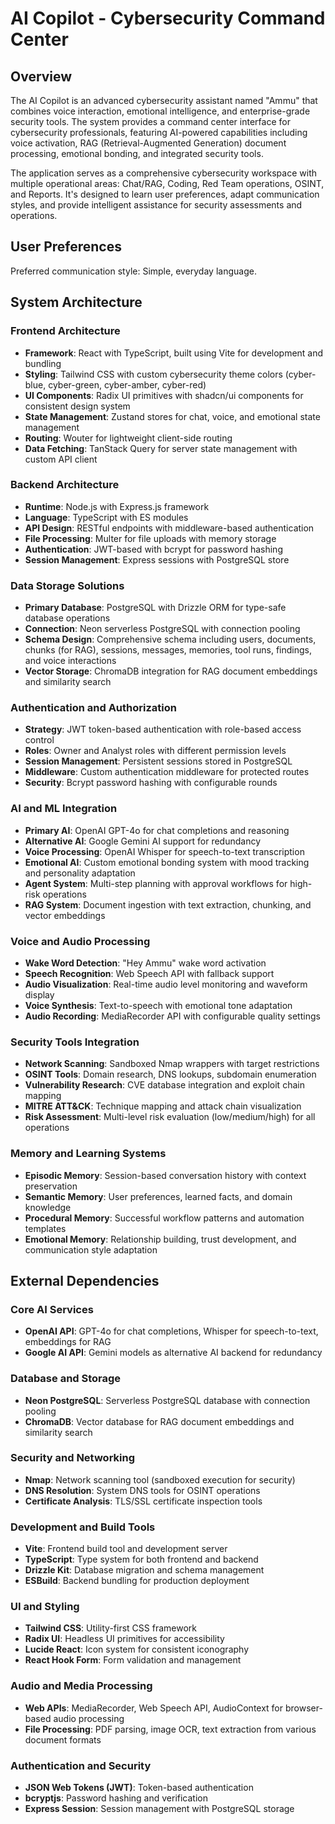 # AI Copilot - Cybersecurity Command Center

## Overview

The AI Copilot is an advanced cybersecurity assistant named "Ammu" that combines voice interaction, emotional intelligence, and enterprise-grade security tools. The system provides a command center interface for cybersecurity professionals, featuring AI-powered capabilities including voice activation, RAG (Retrieval-Augmented Generation) document processing, emotional bonding, and integrated security tools.

The application serves as a comprehensive cybersecurity workspace with multiple operational areas: Chat/RAG, Coding, Red Team operations, OSINT, and Reports. It's designed to learn user preferences, adapt communication styles, and provide intelligent assistance for security assessments and operations.

## User Preferences

Preferred communication style: Simple, everyday language.

## System Architecture

### Frontend Architecture
- **Framework**: React with TypeScript, built using Vite for development and bundling
- **Styling**: Tailwind CSS with custom cybersecurity theme colors (cyber-blue, cyber-green, cyber-amber, cyber-red)
- **UI Components**: Radix UI primitives with shadcn/ui components for consistent design system
- **State Management**: Zustand stores for chat, voice, and emotional state management
- **Routing**: Wouter for lightweight client-side routing
- **Data Fetching**: TanStack Query for server state management with custom API client

### Backend Architecture
- **Runtime**: Node.js with Express.js framework
- **Language**: TypeScript with ES modules
- **API Design**: RESTful endpoints with middleware-based authentication
- **File Processing**: Multer for file uploads with memory storage
- **Authentication**: JWT-based with bcrypt for password hashing
- **Session Management**: Express sessions with PostgreSQL store

### Data Storage Solutions
- **Primary Database**: PostgreSQL with Drizzle ORM for type-safe database operations
- **Connection**: Neon serverless PostgreSQL with connection pooling
- **Schema Design**: Comprehensive schema including users, documents, chunks (for RAG), sessions, messages, memories, tool runs, findings, and voice interactions
- **Vector Storage**: ChromaDB integration for RAG document embeddings and similarity search

### Authentication and Authorization
- **Strategy**: JWT token-based authentication with role-based access control
- **Roles**: Owner and Analyst roles with different permission levels
- **Session Management**: Persistent sessions stored in PostgreSQL
- **Middleware**: Custom authentication middleware for protected routes
- **Security**: Bcrypt password hashing with configurable rounds

### AI and ML Integration
- **Primary AI**: OpenAI GPT-4o for chat completions and reasoning
- **Alternative AI**: Google Gemini AI support for redundancy
- **Voice Processing**: OpenAI Whisper for speech-to-text transcription
- **Emotional AI**: Custom emotional bonding system with mood tracking and personality adaptation
- **Agent System**: Multi-step planning with approval workflows for high-risk operations
- **RAG System**: Document ingestion with text extraction, chunking, and vector embeddings

### Voice and Audio Processing
- **Wake Word Detection**: "Hey Ammu" wake word activation
- **Speech Recognition**: Web Speech API with fallback support
- **Audio Visualization**: Real-time audio level monitoring and waveform display
- **Voice Synthesis**: Text-to-speech with emotional tone adaptation
- **Audio Recording**: MediaRecorder API with configurable quality settings

### Security Tools Integration
- **Network Scanning**: Sandboxed Nmap wrappers with target restrictions
- **OSINT Tools**: Domain research, DNS lookups, subdomain enumeration
- **Vulnerability Research**: CVE database integration and exploit chain mapping
- **MITRE ATT&CK**: Technique mapping and attack chain visualization
- **Risk Assessment**: Multi-level risk evaluation (low/medium/high) for all operations

### Memory and Learning Systems
- **Episodic Memory**: Session-based conversation history with context preservation
- **Semantic Memory**: User preferences, learned facts, and domain knowledge
- **Procedural Memory**: Successful workflow patterns and automation templates
- **Emotional Memory**: Relationship building, trust development, and communication style adaptation

## External Dependencies

### Core AI Services
- **OpenAI API**: GPT-4o for chat completions, Whisper for speech-to-text, embeddings for RAG
- **Google AI API**: Gemini models as alternative AI backend for redundancy

### Database and Storage
- **Neon PostgreSQL**: Serverless PostgreSQL database with connection pooling
- **ChromaDB**: Vector database for RAG document embeddings and similarity search

### Security and Networking
- **Nmap**: Network scanning tool (sandboxed execution for security)
- **DNS Resolution**: System DNS tools for OSINT operations
- **Certificate Analysis**: TLS/SSL certificate inspection tools

### Development and Build Tools
- **Vite**: Frontend build tool and development server
- **TypeScript**: Type system for both frontend and backend
- **Drizzle Kit**: Database migration and schema management
- **ESBuild**: Backend bundling for production deployment

### UI and Styling
- **Tailwind CSS**: Utility-first CSS framework
- **Radix UI**: Headless UI primitives for accessibility
- **Lucide React**: Icon system for consistent iconography
- **React Hook Form**: Form validation and management

### Audio and Media Processing
- **Web APIs**: MediaRecorder, Web Speech API, AudioContext for browser-based audio processing
- **File Processing**: PDF parsing, image OCR, text extraction from various document formats

### Authentication and Security
- **JSON Web Tokens (JWT)**: Token-based authentication
- **bcryptjs**: Password hashing and verification
- **Express Session**: Session management with PostgreSQL storage